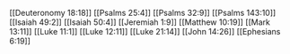 [[Deuteronomy 18:18]]
[[Psalms 25:4]]
[[Psalms 32:9]]
[[Psalms 143:10]]
[[Isaiah 49:2]]
[[Isaiah 50:4]]
[[Jeremiah 1:9]]
[[Matthew 10:19]]
[[Mark 13:11]]
[[Luke 11:1]]
[[Luke 12:11]]
[[Luke 21:14]]
[[John 14:26]]
[[Ephesians 6:19]]
